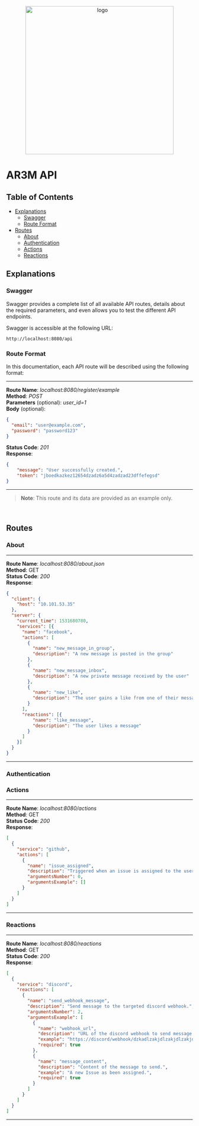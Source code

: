 <div style="text-align:center">
  <img src="https://github.com/user-attachments/assets/f92370ae-196c-437a-8437-972641222206" width="400" alt="logo"/>
</div>

# AR3M API

## Table of Contents
- [Explanations](#explanations)
  - [Swagger](#swagger)
  - [Route Format](#route-format)
- [Routes](#routes)
  - [About](#about)
  - [Authentication](#authentication)
  - [Actions](#actions)
  - [Reactions](#reactions)

## Explanations

### Swagger

Swagger provides a complete list of all available API routes, details about the required parameters, and even allows you to test the different API endpoints.

Swagger is accessible at the following URL:
```
http://localhost:8080/api
```

### Route Format

In this documentation, each API route will be described using the following format:

---
**Route Name**: *localhost:8080/register/example*<br>
**Method**: *POST*<br>
**Parameters** (optional): *user_id=1*<br>
**Body** (optional): 
```json
{
  "email": "user@example.com",
  "password": "password123"
}
```
**Status Code**: *201*<br>
**Response**:
```json
{
    "message": "User successfully created.",
    "token": "jboedkazkez12654dzadz6a5d4zadzad23dffefegsd"
}
```
---
> **Note**: This route and its data are provided as an example only.
<br>

## Routes
### About
---
**Route Name**: *localhost:8080/about.json*<br>
**Method**: GET<br>
**Status Code**: *200*<br>
**Response**:
```json
{
  "client": {
    "host": "10.101.53.35"
  },
  "server": {
    "current_time": 1531680780,
    "services": [{
      "name": "facebook",
      "actions": [
        {
          "name": "new_message_in_group",
          "description": "A new message is posted in the group"
        },
        {
          "name": "new_message_inbox",
          "description": "A new private message received by the user"
        },
        {
          "name": "new_like",
          "description": "The user gains a like from one of their messages"
        }
      ],
      "reactions": [{
          "name": "like_message",
          "description": "The user likes a message"
        }
      ]
    }]
  }
}
```
---
### Authentication
### Actions

---
**Route Name**: *localhost:8080/actions*<br>
**Method**: GET<br>
**Status Code**: *200*<br>
**Response**:
```json
[
  {
    "service": "github",
    "actions": [
      {
        "name": "issue_assigned",
        "description": "Triggered when an issue is assigned to the user.",
        "argumentsNumber": 0,
        "argumentsExample": []
      }
    ]
  }
]
```
---

### Reactions
---
**Route Name**: *localhost:8080/reactions*<br>
**Method**: GET<br>
**Status Code**: *200*<br>
**Response**:
```json
[
  {
    "service": "discord",
    "reactions": [
      {
        "name": "send_webhook_message",
        "description": "Send message to the targeted discord webhook.",
        "argumentsNumber": 2,
        "argumentsExample": [
          {
            "name": "webhook_url",
            "description": "URL of the discord webhook to send message to.",
            "example": "https://discord/webhook/dzkadlzakjdlzakjdlzakjdlzakjd",
            "required": true
          },
          {
            "name": "message_content",
            "description": "Content of the message to send.",
            "example": "A new Issue as been assigned.",
            "required": true
          }
        ]
      }
    ]
  }
]
```
---